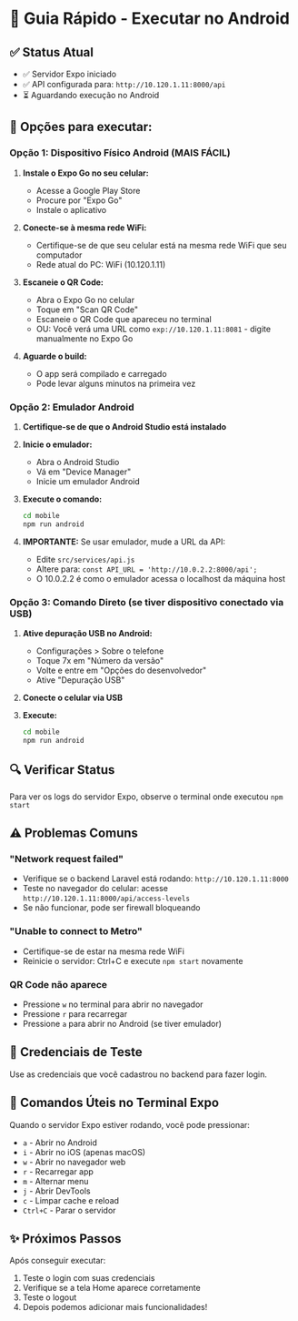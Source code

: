 # 🚀 Guia Rápido - Executar no Android

## ✅ Status Atual
- ✅ Servidor Expo iniciado
- ✅ API configurada para: `http://10.120.1.11:8000/api`
- ⏳ Aguardando execução no Android

## 📱 Opções para executar:

### Opção 1: Dispositivo Físico Android (MAIS FÁCIL)

1. **Instale o Expo Go no seu celular:**
   - Acesse a Google Play Store
   - Procure por "Expo Go"
   - Instale o aplicativo

2. **Conecte-se à mesma rede WiFi:**
   - Certifique-se de que seu celular está na mesma rede WiFi que seu computador
   - Rede atual do PC: WiFi (10.120.1.11)

3. **Escaneie o QR Code:**
   - Abra o Expo Go no celular
   - Toque em "Scan QR Code"
   - Escaneie o QR Code que apareceu no terminal
   - OU: Você verá uma URL como `exp://10.120.1.11:8081` - digite manualmente no Expo Go

4. **Aguarde o build:**
   - O app será compilado e carregado
   - Pode levar alguns minutos na primeira vez

### Opção 2: Emulador Android

1. **Certifique-se de que o Android Studio está instalado**

2. **Inicie o emulador:**
   - Abra o Android Studio
   - Vá em "Device Manager"
   - Inicie um emulador Android

3. **Execute o comando:**
   ```bash
   cd mobile
   npm run android
   ```

4. **IMPORTANTE:** Se usar emulador, mude a URL da API:
   - Edite `src/services/api.js`
   - Altere para: `const API_URL = 'http://10.0.2.2:8000/api';`
   - O 10.0.2.2 é como o emulador acessa o localhost da máquina host

### Opção 3: Comando Direto (se tiver dispositivo conectado via USB)

1. **Ative depuração USB no Android:**
   - Configurações > Sobre o telefone
   - Toque 7x em "Número da versão"
   - Volte e entre em "Opções do desenvolvedor"
   - Ative "Depuração USB"

2. **Conecte o celular via USB**

3. **Execute:**
   ```bash
   cd mobile
   npm run android
   ```

## 🔍 Verificar Status

Para ver os logs do servidor Expo, observe o terminal onde executou `npm start`

## ⚠️ Problemas Comuns

### "Network request failed"
- Verifique se o backend Laravel está rodando: `http://10.120.1.11:8000`
- Teste no navegador do celular: acesse `http://10.120.1.11:8000/api/access-levels`
- Se não funcionar, pode ser firewall bloqueando

### "Unable to connect to Metro"
- Certifique-se de estar na mesma rede WiFi
- Reinicie o servidor: Ctrl+C e execute `npm start` novamente

### QR Code não aparece
- Pressione `w` no terminal para abrir no navegador
- Pressione `r` para recarregar
- Pressione `a` para abrir no Android (se tiver emulador)

## 🎯 Credenciais de Teste

Use as credenciais que você cadastrou no backend para fazer login.

## 🔧 Comandos Úteis no Terminal Expo

Quando o servidor Expo estiver rodando, você pode pressionar:
- `a` - Abrir no Android
- `i` - Abrir no iOS (apenas macOS)
- `w` - Abrir no navegador web
- `r` - Recarregar app
- `m` - Alternar menu
- `j` - Abrir DevTools
- `c` - Limpar cache e reload
- `Ctrl+C` - Parar o servidor

## ✨ Próximos Passos

Após conseguir executar:
1. Teste o login com suas credenciais
2. Verifique se a tela Home aparece corretamente
3. Teste o logout
4. Depois podemos adicionar mais funcionalidades!
